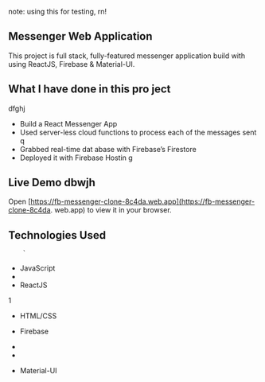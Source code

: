 note: using this for testing, rn!

## Messenger Web Application 

This project is full stack, fully-featured messenger application build with using ReactJS, Firebase & Material-UI.

                
## What I have done in this pro ject          
dfghj
- Build a React Messenger App     
- Used server-less cloud functions to process each of the messages sent     q   
- Grabbed real-time dat abase        with Firebase’s Firestore    
- Deployed it with Firebase Hostin    g                     
                  
## Live Demo                                                                                                                                                             dbwjh
Open [https://fb-messenger-clone-8c4da.web.app](https://fb-messenger-clone-8c4da.
web.app) to view it in your
browser.                      
                    
## Technologies Used                              
              
        
                
        
        `                                       
            
            
                                                                                                                                                            
- JavaScript                                          
-   
- ReactJS                   


1                          
            
                        



- HTML/CSS


- Firebase
- 
- 



- Material-UI


